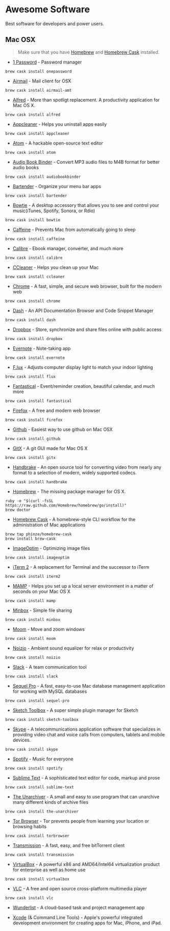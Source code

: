 # Awesome Software

Best software for developers and power users.

## Mac OSX

> Make sure that you have [Homebrew](http://brew.sh/) and [Homebrew Cask](#homebrew-cask) installed.

- [1 Password](https://agilebits.com/onepassword/mac) - Password manager
```
brew cask install onepassword
```

- [Airmail](http://airmailapp.com/) - Mail client for OSX
```
brew cask install airmail-amt
```

- [Alfred](http://www.alfredapp.com/) - More than spotligt replacement. A productivity application for Mac OS X.
```
brew cask install alfred
```

- [Appcleaner](http://www.macupdate.com/app/mac/25276/appcleaner) - Helps you uninstall apps easily
```
brew cask install appcleaner
```

- [Atom](https://atom.io/) - A hackable open-source text editor
```
brew cask install atom
```

- [Audio Book Binder](http://www.macupdate.com/app/mac/33824/audiobook-binder) - Convert MP3 audio files to M4B format for better audio books
```
brew cask install audiobookbinder
```

- [Bartender](http://www.macbartender.com/) - Organize your menu bar apps
```
brew cask install bartender
```

- [Bowtie](http://bowtieapp.com/) - A desktop accessory that allows you to see and control your music(iTunes, Spotify, Sonora, or Rdio)
```
brew cask install bowtie
```

- [Caffeine](http://lightheadsw.com/caffeine/) - Prevents Mac from automatically going to sleep
```
brew cask install caffeine
```

- [Calibre](http://calibre-ebook.com/) - Ebook manager, converter, and much more
```
brew cask install calibre
```

- [CCleaner](https://www.piriform.com/mac/ccleaner) - Helps you clean up your Mac
```
brew cask install ccleaner
```

- [Chrome](http://www.google.com/chrome/) - A fast, simple, and secure web browser, built for the modern web
```
brew cask install chrome
```

- [Dash](http://kapeli.com/dash) - An API Documentation Browser and Code Snippet Manager
```
brew cask install dash
```

- [Dropbox](https://www.dropbox.com/) - Store, synchronize and share files online with public access
```
brew cask install dropbox
```

- [Evernote](https://evernote.com/) - Note-taking app
```
brew cask install evernote
```

- [F.lux](http://justgetflux.com/) - Adjusts computer display light to match your indoor lighting
```
brew cask install flux
```

- [Fantastical](http://flexibits.com/fantastical) - Event/reminder creation, beautiful calendar, and much more
```
brew cask install fantastical
```

- [Firefox](https://www.mozilla.org/en-US/firefox/new/) - A free and modern web browser
```
brew cask install firefox
```

- [Github](https://mac.github.com/) - Easiest way to use github on Mac OSX
```
brew cask install github
```

- [GitX](http://gitx.frim.nl/) - A git GUI made for Mac OS X
```
brew cask install gitx
```

- [Handbrake](https://handbrake.fr/) - An open source tool for converting video from nearly any format to a selection of modern, widely supported codecs.
```
brew cask install handbrake
```

- [Homebrew](https://github.com/Homebrew/homebrew) - The missing package manager for OS X.
```
ruby -e "$(curl -fsSL https://raw.github.com/Homebrew/homebrew/go/install)"
brew doctor
```

- [Homebrew Cask](https://github.com/phinze/homebrew-cask) - A homebrew-style CLI workflow for the administration of Mac applications
```
brew tap phinze/homebrew-cask
brew install brew-cask
```

- [ImageOptim](http://imageoptim.com/) - Optimizing image files
```
brew cask install imageoptim
```

- [iTerm 2](http://www.iterm2.com/) - A replacement for Terminal and the successor to iTerm
```
brew cask install iterm2
```

- [MAMP](http://www.mamp.info/) - Helps you set up a local server environment in a matter of seconds on your Mac OS X
```
brew cask install mamp
```

- [Minbox](https://minbox.com/) - Simple file sharing
```
brew cask install minbox
```

- [Moom](http://manytricks.com/moom/) - Move and zoom windows
```
brew cask install moom
```

- [Noizio](http://noiz.io/) - Ambient sound equalizer for relax or productivity
```
brew cask install noizio
```

- [Slack](https://slack.com/) - A team communication tool
```
brew cask install slack
```

- [Sequel Pro](http://www.sequelpro.com/) - A fast, easy-to-use Mac database management application for working with MySQL databases
```
brew cask install sequel-pro
```

- [Sketch Toolbox](http://sketchtoolbox.com/) - A super simple plugin manager for Sketch
```
brew cask install sketch-toolbox
```

- [Skype](http://www.skype.com/) - A telecommunications application software that specializes in providing video chat and voice calls from computers, tablets and mobile devices.
```
brew cask install skype
```

- [Spotify](https://www.spotify.com/) - Music for everyone
```
brew cask install spotify
```

- [Sublime Text](http://www.sublimetext.com/) - A sophisticated text editor for code, markup and prose
```
brew cask install sublime-text
```

- [The Unarchiver](https://itunes.apple.com/us/app/the-unarchiver/id425424353) - A small and easy to use program that can unarchive many different kinds of archive files
```
brew cask install the-unarchiver
```

- [Tor Browser](https://www.torproject.org/) - Tor prevents people from learning your location or browsing habits
```
brew cask install torbrowser
```

- [Transmission](http://www.transmissionbt.com/) - A fast, easy, and free bitTorrent client
```
brew cask install transmission
```

- [VirtualBox](https://www.virtualbox.org/) - A powerful x86 and AMD64/Intel64 virtualization product for enterprise as well as home use
```
brew cask install virtualbox
```

- [VLC](http://www.videolan.org/vlc/index.html) - A free and open source cross-platform multimedia player
```
brew cask install vlc
```

- [Wunderlist](https://www.wunderlist.com/) - A cloud-based task and project management app


- [Xcode](https://developer.apple.com/xcode/) (& Command Line Tools) - Apple's powerful integrated development environment for creating apps for Mac, iPhone, and iPad.
